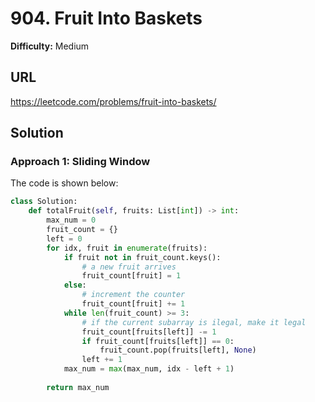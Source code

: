 # 904. Fruit Into Baskets

**Difficulty:** Medium

## URL

https://leetcode.com/problems/fruit-into-baskets/

## Solution

### Approach 1: Sliding Window

The code is shown below:

```python
class Solution:
    def totalFruit(self, fruits: List[int]) -> int:
        max_num = 0
        fruit_count = {}
        left = 0
        for idx, fruit in enumerate(fruits):
            if fruit not in fruit_count.keys():
                # a new fruit arrives
                fruit_count[fruit] = 1
            else:
                # increment the counter
                fruit_count[fruit] += 1
            while len(fruit_count) >= 3:
                # if the current subarray is ilegal, make it legal
                fruit_count[fruits[left]] -= 1
                if fruit_count[fruits[left]] == 0:
                    fruit_count.pop(fruits[left], None)
                left += 1
            max_num = max(max_num, idx - left + 1)
            
        return max_num
```
